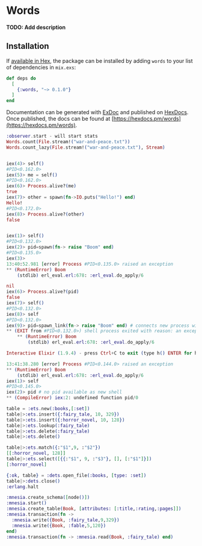 # Words

**TODO: Add description**

## Installation

If [available in Hex](https://hex.pm/docs/publish), the package can be installed
by adding `words` to your list of dependencies in `mix.exs`:

```elixir
def deps do
  [
    {:words, "~> 0.1.0"}
  ]
end
```

Documentation can be generated with [ExDoc](https://github.com/elixir-lang/ex_doc)
and published on [HexDocs](https://hexdocs.pm). Once published, the docs can
be found at [https://hexdocs.pm/words](https://hexdocs.pm/words).

```elixir
:observer.start - will start stats
Words.count(File.stream!("war-and-peace.txt"))
Words.count_lazy(File.stream!("war-and-peace.txt"), Stream)


iex(4)> self()
#PID<0.162.0>
iex(5)> me = self()
#PID<0.162.0>
iex(6)> Process.alive?(me)
true
iex(7)> other = spawn(fn->IO.puts("Hello!") end)
Hello!
#PID<0.172.0>
iex(8)> Process.alive?(other)
false


iex(1)> self()
#PID<0.132.0>
iex(2)> pid=spawn(fn-> raise "Boom" end)
#PID<0.135.0>
iex(3)>
13:40:52.981 [error] Process #PID<0.135.0> raised an exception
** (RuntimeError) Boom
    (stdlib) erl_eval.erl:678: :erl_eval.do_apply/6

nil
iex(6)> Process.alive?(pid)
false
iex(7)> self()
#PID<0.132.0>
iex(8)> self
#PID<0.132.0>
iex(9)> pid=spawn_link(fn-> raise "Boom" end) # connects new process with existing
** (EXIT from #PID<0.132.0>) shell process exited with reason: an exception was raised:
    ** (RuntimeError) Boom
        (stdlib) erl_eval.erl:678: :erl_eval.do_apply/6

Interactive Elixir (1.9.4) - press Ctrl+C to exit (type h() ENTER for help)

13:41:38.280 [error] Process #PID<0.144.0> raised an exception
** (RuntimeError) Boom
    (stdlib) erl_eval.erl:678: :erl_eval.do_apply/6
iex(1)> self                                 
#PID<0.145.0>
iex(2)> pid # no pid available as new shell
** (CompileError) iex:2: undefined function pid/0
```


```elixir
table = :ets.new(:books,[:set])
table|>:ets.insert({:fairy_tale, 10, 329})
table|>:ets.insert({:horror_novel, 10, 128})
table|>:ets.lookup(:fairy_tale)
table|>:ets.delete(:fairy_tale)
table|>:ets.delete()

table|>:ets.match({:"$1",9, :"$2"})
[[:horror_novel, 128]]
table|>:ets.select([{{:"$1", 9, :"$3"}, [], [:"$1"]}])
[:horror_novel]
```

```elixir
{:ok, table} = :dets.open_file(:books, [type: :set])
table|>:dets.close()
:erlang.halt
```

```elixir
:mnesia.create_schema([node()])
:mnesia.start()
:mnesia.create_table(Book, [attributes: [:title,:rating,:pages]])
:mnesia.transaction(fn ->
  :mnesia.write({Book, :fairy_tale,9,329})
  :mnesia.write({Book, :fable,5,120})
end)
:mnesia.transaction(fn -> :mnesia.read(Book, :fairy_tale) end)
```
